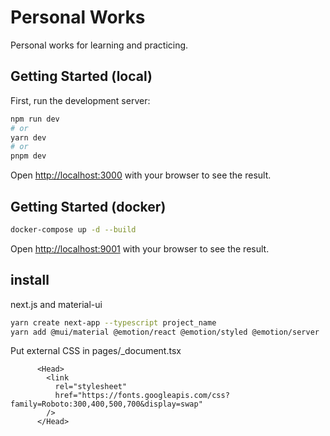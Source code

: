 # Personal Works

Personal works for learning and practicing.

## Getting Started (local)

First, run the development server:

```bash
npm run dev
# or
yarn dev
# or
pnpm dev
```

Open [http://localhost:3000](http://localhost:3000) with your browser to see the result.

## Getting Started (docker)

```bash
docker-compose up -d --build
```

Open [http://localhost:9001](http://localhost:9001) with your browser to see the result.

## install

next.js and material-ui

```bash
yarn create next-app --typescript project_name
yarn add @mui/material @emotion/react @emotion/styled @emotion/server
```

Put external CSS in pages/_document.tsx

```tsx
      <Head>
        <link
          rel="stylesheet"
          href="https://fonts.googleapis.com/css?family=Roboto:300,400,500,700&display=swap"
        />
      </Head>
```
